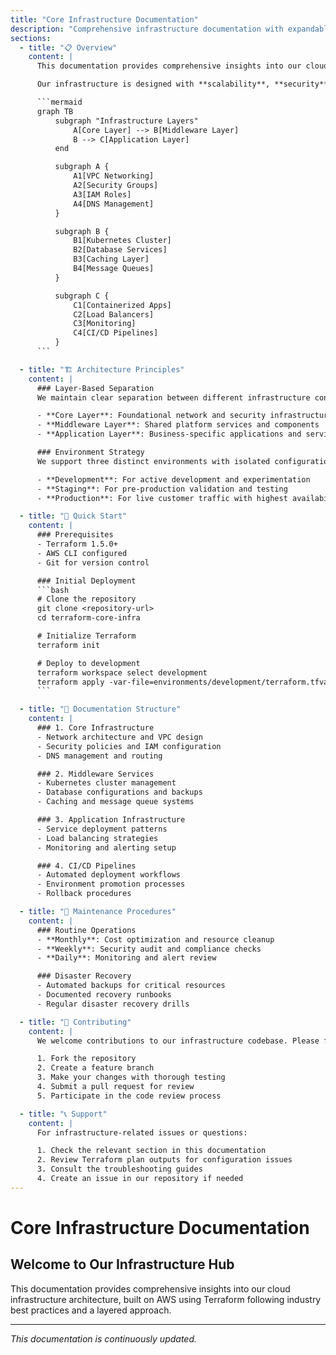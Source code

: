 ```yaml
---
title: "Core Infrastructure Documentation"
description: "Comprehensive infrastructure documentation with expandable sections"
sections:
  - title: "📋 Overview"
    content: |
      This documentation provides comprehensive insights into our cloud infrastructure architecture, built on AWS using Terraform following industry best practices and a layered approach.

      Our infrastructure is designed with **scalability**, **security**, and **maintainability** as core principles. We follow a modular, layer-based approach that enables team autonomy while maintaining consistency across environments.

      ```mermaid
      graph TB
          subgraph "Infrastructure Layers"
              A[Core Layer] --> B[Middleware Layer]
              B --> C[Application Layer]
          end

          subgraph A {
              A1[VPC Networking]
              A2[Security Groups]
              A3[IAM Roles]
              A4[DNS Management]
          }

          subgraph B {
              B1[Kubernetes Cluster]
              B2[Database Services]
              B3[Caching Layer]
              B4[Message Queues]
          }

          subgraph C {
              C1[Containerized Apps]
              C2[Load Balancers]
              C3[Monitoring]
              C4[CI/CD Pipelines]
          }
      ```

  - title: "🏗️ Architecture Principles"
    content: |
      ### Layer-Based Separation
      We maintain clear separation between different infrastructure concerns:

      - **Core Layer**: Foundational network and security infrastructure
      - **Middleware Layer**: Shared platform services and components
      - **Application Layer**: Business-specific applications and services

      ### Environment Strategy
      We support three distinct environments with isolated configurations:

      - **Development**: For active development and experimentation
      - **Staging**: For pre-production validation and testing
      - **Production**: For live customer traffic with highest availability

  - title: "🚀 Quick Start"
    content: |
      ### Prerequisites
      - Terraform 1.5.0+
      - AWS CLI configured
      - Git for version control

      ### Initial Deployment
      ```bash
      # Clone the repository
      git clone <repository-url>
      cd terraform-core-infra

      # Initialize Terraform
      terraform init

      # Deploy to development
      terraform workspace select development
      terraform apply -var-file=environments/development/terraform.tfvars
      ```

  - title: "📁 Documentation Structure"
    content: |
      ### 1. Core Infrastructure
      - Network architecture and VPC design
      - Security policies and IAM configuration
      - DNS management and routing

      ### 2. Middleware Services
      - Kubernetes cluster management
      - Database configurations and backups
      - Caching and message queue systems

      ### 3. Application Infrastructure
      - Service deployment patterns
      - Load balancing strategies
      - Monitoring and alerting setup

      ### 4. CI/CD Pipelines
      - Automated deployment workflows
      - Environment promotion processes
      - Rollback procedures

  - title: "🔧 Maintenance Procedures"
    content: |
      ### Routine Operations
      - **Monthly**: Cost optimization and resource cleanup
      - **Weekly**: Security audit and compliance checks
      - **Daily**: Monitoring and alert review

      ### Disaster Recovery
      - Automated backups for critical resources
      - Documented recovery runbooks
      - Regular disaster recovery drills

  - title: "🤝 Contributing"
    content: |
      We welcome contributions to our infrastructure codebase. Please follow these steps:

      1. Fork the repository
      2. Create a feature branch
      3. Make your changes with thorough testing
      4. Submit a pull request for review
      5. Participate in the code review process

  - title: "📞 Support"
    content: |
      For infrastructure-related issues or questions:

      1. Check the relevant section in this documentation
      2. Review Terraform plan outputs for configuration issues
      3. Consult the troubleshooting guides
      4. Create an issue in our repository if needed
---
```


# Core Infrastructure Documentation

## Welcome to Our Infrastructure Hub

This documentation provides comprehensive insights into our cloud infrastructure architecture, built on AWS using Terraform following industry best practices and a layered approach.

---

*This documentation is continuously updated.*